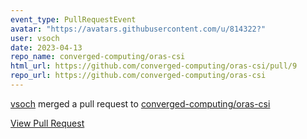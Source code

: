```yaml
---
event_type: PullRequestEvent
avatar: "https://avatars.githubusercontent.com/u/814322?"
user: vsoch
date: 2023-04-13
repo_name: converged-computing/oras-csi
html_url: https://github.com/converged-computing/oras-csi/pull/9
repo_url: https://github.com/converged-computing/oras-csi
---
```


<a href='https://github.com/vsoch' target='_blank'>vsoch</a> merged a pull request to <a href='https://github.com/converged-computing/oras-csi' target='_blank'>converged-computing/oras-csi</a>

<a href='https://github.com/converged-computing/oras-csi/pull/9' target='_blank'>View Pull Request</a>